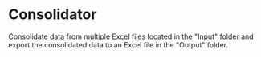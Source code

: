 # Consolidator
Consolidate data from multiple Excel files located in the "Input" folder and export the consolidated data to an Excel file in the "Output" folder. 
